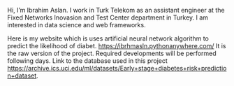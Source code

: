 Hi, I’m Ibrahim Aslan. I work in Turk Telekom as an assistant engineer at the Fixed Networks Inovasion and Test Center department in Turkey.
I am interested in data science and web frameworks.

Here is my website which is uses artificial neural network algorithm to predict the likelihood of diabet. 
https://ibrhmasln.pythonanywhere.com/
It is the raw version of the project. Required developments will be performed following days.
Link to the database used in this project https://archive.ics.uci.edu/ml/datasets/Early+stage+diabetes+risk+prediction+dataset.

